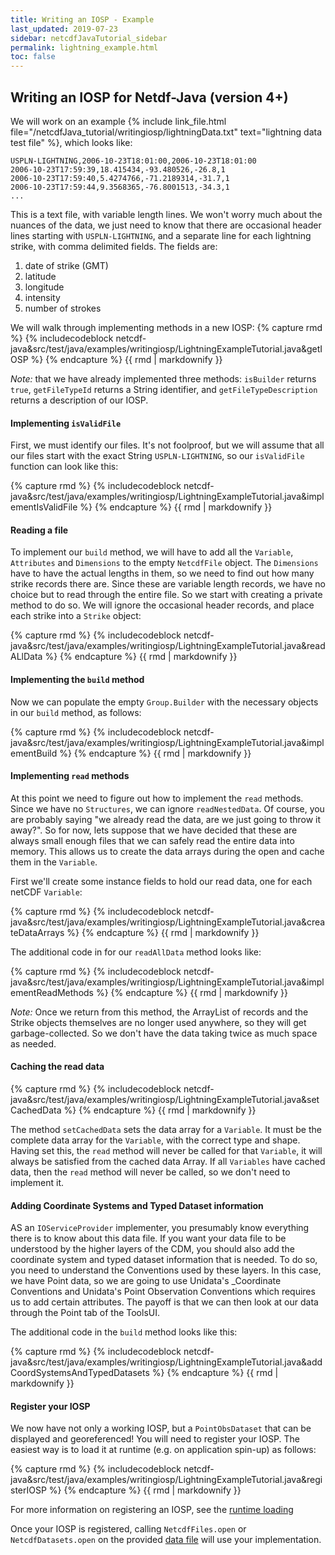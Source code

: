 ```yaml
---
title: Writing an IOSP - Example
last_updated: 2019-07-23
sidebar: netcdfJavaTutorial_sidebar
permalink: lightning_example.html
toc: false
---
```


## Writing an IOSP for Netdf-Java (version 4+)

We will work on an example {% include link_file.html file="/netcdfJava_tutorial/writingiosp/lightningData.txt" text="lightning data test file" %}, which looks like:

~~~
USPLN-LIGHTNING,2006-10-23T18:01:00,2006-10-23T18:01:00
2006-10-23T17:59:39,18.415434,-93.480526,-26.8,1
2006-10-23T17:59:40,5.4274766,-71.2189314,-31.7,1
2006-10-23T17:59:44,9.3568365,-76.8001513,-34.3,1
...
~~~

This is a text file, with variable length lines. We won't worry much about the nuances of the data, we just need to know that there are occasional header lines 
starting with `USPLN-LIGHTNING`, and a separate line for each lightning strike, with comma delimited fields. The fields are:

1. date of strike (GMT)
2. latitude
3. longitude
4. intensity
5. number of strokes

We will walk through implementing methods in a new IOSP: 
{% capture rmd %}
{% includecodeblock netcdf-java&src/test/java/examples/writingiosp/LightningExampleTutorial.java&getIOSP %}
{% endcapture %}
{{ rmd | markdownify }}

*Note:* that we have already implemented three methods: `isBuilder` returns `true`, `getFileTypeId` returns a String identifier, 
and `getFileTypeDescription` returns a description of our IOSP. 

#### Implementing `isValidFile`

First, we must identify our files. It's not foolproof, but we will assume that all our files start with the exact String `USPLN-LIGHTNING`, 
so our `isValidFile` function can look like this:

{% capture rmd %}
{% includecodeblock netcdf-java&src/test/java/examples/writingiosp/LightningExampleTutorial.java&implementIsValidFile %}
{% endcapture %}
{{ rmd | markdownify }}

#### Reading a file

To implement our `build` method, we will have to add all the `Variable`, `Attributes` and `Dimensions` to the empty `NetcdfFile` object. 
The `Dimensions` have to have the actual lengths in them, so we need to find out how many strike records there are. 
Since these are variable length records, we have no choice but to read through the entire file. So we start with creating a private method to do so. 
We will ignore the occasional header records, and place each strike into a `Strike` object:

{% capture rmd %}
{% includecodeblock netcdf-java&src/test/java/examples/writingiosp/LightningExampleTutorial.java&readALlData %}
{% endcapture %}
{{ rmd | markdownify }}

#### Implementing the `build` method

Now we can populate the empty `Group.Builder` with the necessary objects in our `build` method, as follows:

{% capture rmd %}
{% includecodeblock netcdf-java&src/test/java/examples/writingiosp/LightningExampleTutorial.java&implementBuild %}
{% endcapture %}
{{ rmd | markdownify }}

#### Implementing `read` methods

At this point we need to figure out how to implement the `read` methods. Since we have no `Structures`, we can ignore `readNestedData`. 
Of course, you are probably saying "we already read the data, are we just going to throw it away?". 
So for now, lets suppose that we have decided that these are always small enough files that we can safely read the entire data into memory. 
This allows us to create the data arrays during the open and cache them in the `Variable`.  
 
First we'll create some instance fields to hold our read data, one for each netCDF `Variable`:

{% capture rmd %}
{% includecodeblock netcdf-java&src/test/java/examples/writingiosp/LightningExampleTutorial.java&createDataArrays %}
{% endcapture %}
{{ rmd | markdownify }}

The additional code in for our `readAllData` method looks like:

{% capture rmd %}
{% includecodeblock netcdf-java&src/test/java/examples/writingiosp/LightningExampleTutorial.java&implementReadMethods %}
{% endcapture %}
{{ rmd | markdownify }}

*Note:* Once we return from this method, the ArrayList of records and the Strike objects themselves are no longer used anywhere, 
so they will get garbage-collected. So we don't have the data taking twice as much space as needed.

#### Caching the read data
{% capture rmd %}
{% includecodeblock netcdf-java&src/test/java/examples/writingiosp/LightningExampleTutorial.java&setCachedData %}
{% endcapture %}
{{ rmd | markdownify }}
   
The method `setCachedData` sets the data array for a `Variable`. It must be the complete data array for the `Variable`, with the correct type and shape. 
Having set this, the `read` method will never be called for that `Variable`, it will always be satisfied from the cached data Array. 
If all `Variables` have cached data, then the `read` method will never be called, so we don't need to implement it.

#### Adding Coordinate Systems and Typed Dataset information

AS an `IOServiceProvider` implementer, you presumably know everything there is to know about this data file. 
If you want your data file to be understood by the higher layers of the CDM, you should also add the coordinate system and typed dataset information that is needed. 
To do so, you need to understand the Conventions used by these layers. In this case, we have Point data, so we are going to use Unidata's _Coordinate Conventions and 
Unidata's Point Observation Conventions which requires us to add certain attributes. The payoff is that we can then look at our data through the Point tab of the ToolsUI.

The additional code in the `build` method looks like this:

{% capture rmd %}
{% includecodeblock netcdf-java&src/test/java/examples/writingiosp/LightningExampleTutorial.java&addCoordSystemsAndTypedDatasets %}
{% endcapture %}
{{ rmd | markdownify }}


#### Register your IOSP
We now have not only a working IOSP, but a `PointObsDataset` that can be displayed and georeferenced! You will need to register your IOSP. 
The easiest way is to load it at runtime (e.g. on application spin-up) as follows:

{% capture rmd %}
{% includecodeblock netcdf-java&src/test/java/examples/writingiosp/LightningExampleTutorial.java&registerIOSP %}
{% endcapture %}
{{ rmd | markdownify }}

For more information on registering an IOSP, see the [runtime loading](runtime_loading.html#register-an-ioserviceprovider)

Once your IOSP is registered, calling `NetcdfFiles.open` or `NetcdfDatasets.open` on the provided [data file](netcdfJava_tutorial/writingiosp/lightningData.txt) 
will use your implementation.